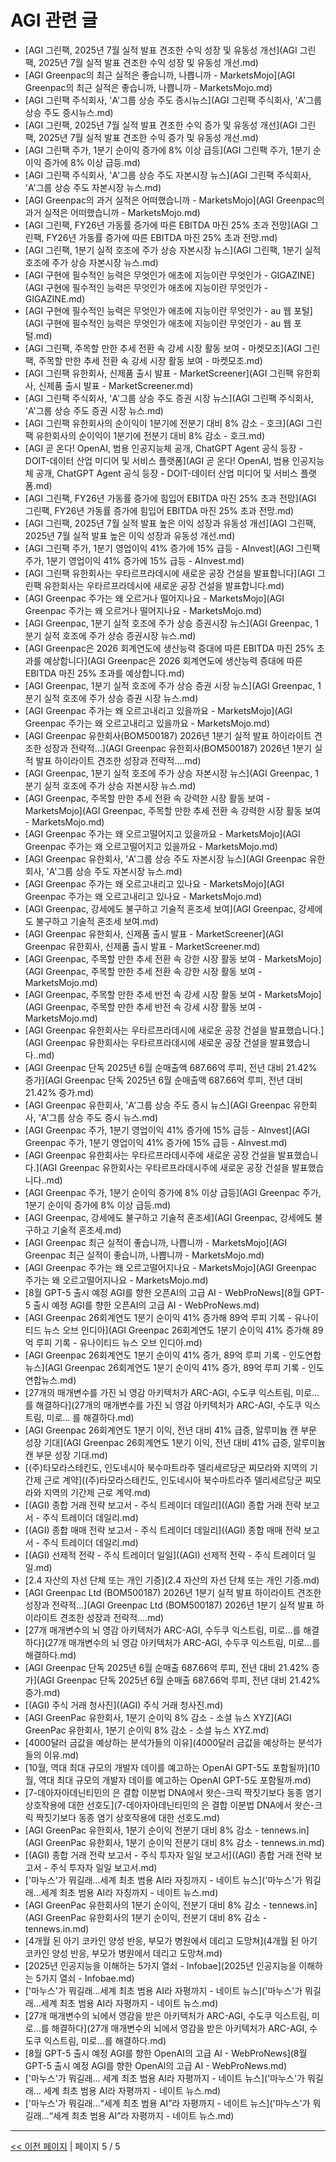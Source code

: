# AGI 관련 글

- [AGI 그린팩, 2025년 7월 실적 발표 견조한 수익 성장 및 유동성 개선](AGI 그린팩, 2025년 7월 실적 발표 견조한 수익 성장 및 유동성 개선.md)
- [AGI Greenpac의 최근 실적은 좋습니까, 나쁩니까 - MarketsMojo](AGI Greenpac의 최근 실적은 좋습니까, 나쁩니까 - MarketsMojo.md)
- [AGI 그린팩 주식회사, 'A'그룹 상승 주도  증시뉴스](AGI 그린팩 주식회사, 'A'그룹 상승 주도  증시뉴스.md)
- [AGI 그린팩, 2025년 7월 실적 발표 견조한 수익 증가 및 유동성 개선](AGI 그린팩, 2025년 7월 실적 발표 견조한 수익 증가 및 유동성 개선.md)
- [AGI 그린팩 주가, 1분기 순이익 증가에 8% 이상 급등](AGI 그린팩 주가, 1분기 순이익 증가에 8% 이상 급등.md)
- [AGI 그린팩 주식회사, 'A'그룹 상승 주도  자본시장 뉴스](AGI 그린팩 주식회사, 'A'그룹 상승 주도  자본시장 뉴스.md)
- [AGI Greenpac의 과거 실적은 어떠했습니까 - MarketsMojo](AGI Greenpac의 과거 실적은 어떠했습니까 - MarketsMojo.md)
- [AGI 그린팩, FY26년 가동률 증가에 따른 EBITDA 마진 25% 초과 전망](AGI 그린팩, FY26년 가동률 증가에 따른 EBITDA 마진 25% 초과 전망.md)
- [AGI 그린팩, 1분기 실적 호조에 주가 상승 자본시장 뉴스](AGI 그린팩, 1분기 실적 호조에 주가 상승 자본시장 뉴스.md)
- [AGI 구현에 필수적인 능력은 무엇인가 애초에 지능이란 무엇인가 - GIGAZINE](AGI 구현에 필수적인 능력은 무엇인가 애초에 지능이란 무엇인가 - GIGAZINE.md)
- [AGI 구현에 필수적인 능력은 무엇인가 애초에 지능이란 무엇인가 - au 웹 포털](AGI 구현에 필수적인 능력은 무엇인가 애초에 지능이란 무엇인가 - au 웹 포털.md)
- [AGI 그린팩, 주목할 만한 추세 전환 속 강세 시장 활동 보여 - 마켓모조](AGI 그린팩, 주목할 만한 추세 전환 속 강세 시장 활동 보여 - 마켓모조.md)
- [AGI 그린팩 유한회사, 신제품 출시 발표 - MarketScreener](AGI 그린팩 유한회사, 신제품 출시 발표 - MarketScreener.md)
- [AGI 그린팩 주식회사, 'A'그룹 상승 주도  증권 시장 뉴스](AGI 그린팩 주식회사, 'A'그룹 상승 주도  증권 시장 뉴스.md)
- [AGI 그린팩 유한회사의 순이익이 1분기에 전분기 대비 8% 감소 - 호크](AGI 그린팩 유한회사의 순이익이 1분기에 전분기 대비 8% 감소 - 호크.md)
- [AGI 곧 온다! OpenAI, 범용 인공지능체 공개, ChatGPT Agent 공식 등장 - DOIT-데이터 산업 미디어 및 서비스 플랫폼](AGI 곧 온다! OpenAI, 범용 인공지능체 공개, ChatGPT Agent 공식 등장 - DOIT-데이터 산업 미디어 및 서비스 플랫폼.md)
- [AGI 그린팩, FY26년 가동률 증가에 힘입어 EBITDA 마진 25% 초과 전망](AGI 그린팩, FY26년 가동률 증가에 힘입어 EBITDA 마진 25% 초과 전망.md)
- [AGI 그린팩, 2025년 7월 실적 발표 높은 이익 성장과 유동성 개선](AGI 그린팩, 2025년 7월 실적 발표 높은 이익 성장과 유동성 개선.md)
- [AGI 그린팩 주가, 1분기 영업이익 41% 증가에 15% 급등 - AInvest](AGI 그린팩 주가, 1분기 영업이익 41% 증가에 15% 급등 - AInvest.md)
- [AGI 그린팩 유한회사는 우타르프라데시에 새로운 공장 건설을 발표합니다](AGI 그린팩 유한회사는 우타르프라데시에 새로운 공장 건설을 발표합니다.md)
- [AGI Greenpac 주가는 왜 오르거나 떨어지나요 - MarketsMojo](AGI Greenpac 주가는 왜 오르거나 떨어지나요 - MarketsMojo.md)
- [AGI Greenpac, 1분기 실적 호조에 주가 상승  증권시장 뉴스](AGI Greenpac, 1분기 실적 호조에 주가 상승  증권시장 뉴스.md)
- [AGI Greenpac은 2026 회계연도에 생산능력 증대에 따른 EBITDA 마진 25% 초과를 예상합니다](AGI Greenpac은 2026 회계연도에 생산능력 증대에 따른 EBITDA 마진 25% 초과를 예상합니다.md)
- [AGI Greenpac, 1분기 실적 호조에 주가 상승  증권 시장 뉴스](AGI Greenpac, 1분기 실적 호조에 주가 상승  증권 시장 뉴스.md)
- [AGI Greenpac 주가는 왜 오르고내리고 있을까요 - MarketsMojo](AGI Greenpac 주가는 왜 오르고내리고 있을까요 - MarketsMojo.md)
- [AGI Greenpac 유한회사(BOM500187) 2026년 1분기 실적 발표 하이라이트 견조한 성장과 전략적…](AGI Greenpac 유한회사(BOM500187) 2026년 1분기 실적 발표 하이라이트 견조한 성장과 전략적….md)
- [AGI Greenpac, 1분기 실적 호조에 주가 상승  자본시장 뉴스](AGI Greenpac, 1분기 실적 호조에 주가 상승  자본시장 뉴스.md)
- [AGI Greenpac, 주목할 만한 추세 전환 속 강력한 시장 활동 보여 - MarketsMojo](AGI Greenpac, 주목할 만한 추세 전환 속 강력한 시장 활동 보여 - MarketsMojo.md)
- [AGI Greenpac 주가는 왜 오르고떨어지고 있을까요 - MarketsMojo](AGI Greenpac 주가는 왜 오르고떨어지고 있을까요 - MarketsMojo.md)
- [AGI Greenpac 유한회사, 'A'그룹 상승 주도  자본시장 뉴스](AGI Greenpac 유한회사, 'A'그룹 상승 주도  자본시장 뉴스.md)
- [AGI Greenpac 주가는 왜 오르고내리고 있나요 - MarketsMojo](AGI Greenpac 주가는 왜 오르고내리고 있나요 - MarketsMojo.md)
- [AGI Greenpac, 강세에도 불구하고 기술적 혼조세 보여](AGI Greenpac, 강세에도 불구하고 기술적 혼조세 보여.md)
- [AGI Greenpac 유한회사, 신제품 출시 발표 - MarketScreener](AGI Greenpac 유한회사, 신제품 출시 발표 - MarketScreener.md)
- [AGI Greenpac, 주목할 만한 추세 전환 속 강한 시장 활동 보여 - MarketsMojo](AGI Greenpac, 주목할 만한 추세 전환 속 강한 시장 활동 보여 - MarketsMojo.md)
- [AGI Greenpac, 주목할 만한 추세 반전 속 강세 시장 활동 보여 - MarketsMojo](AGI Greenpac, 주목할 만한 추세 반전 속 강세 시장 활동 보여 - MarketsMojo.md)
- [AGI Greenpac 유한회사는 우타르프라데시에 새로운 공장 건설을 발표했습니다.](AGI Greenpac 유한회사는 우타르프라데시에 새로운 공장 건설을 발표했습니다..md)
- [AGI Greenpac 단독 2025년 6월 순매출액 687.66억 루피, 전년 대비 21.42% 증가](AGI Greenpac 단독 2025년 6월 순매출액 687.66억 루피, 전년 대비 21.42% 증가.md)
- [AGI Greenpac 유한회사, 'A'그룹 상승 주도  증시 뉴스](AGI Greenpac 유한회사, 'A'그룹 상승 주도  증시 뉴스.md)
- [AGI Greenpac 주가, 1분기 영업이익 41% 증가에 15% 급등 - AInvest](AGI Greenpac 주가, 1분기 영업이익 41% 증가에 15% 급등 - AInvest.md)
- [AGI Greenpac 유한회사는 우타르프라데시주에 새로운 공장 건설을 발표했습니다.](AGI Greenpac 유한회사는 우타르프라데시주에 새로운 공장 건설을 발표했습니다..md)
- [AGI Greenpac 주가, 1분기 순이익 증가에 8% 이상 급등](AGI Greenpac 주가, 1분기 순이익 증가에 8% 이상 급등.md)
- [AGI Greenpac, 강세에도 불구하고 기술적 혼조세](AGI Greenpac, 강세에도 불구하고 기술적 혼조세.md)
- [AGI Greenpac 최근 실적이 좋습니까, 나쁩니까 - MarketsMojo](AGI Greenpac 최근 실적이 좋습니까, 나쁩니까 - MarketsMojo.md)
- [AGI Greenpac 주가는 왜 오르고떨어지나요 - MarketsMojo](AGI Greenpac 주가는 왜 오르고떨어지나요 - MarketsMojo.md)
- [8월 GPT-5 출시 예정 AGI를 향한 오픈AI의 고급 AI - WebProNews](8월 GPT-5 출시 예정 AGI를 향한 오픈AI의 고급 AI - WebProNews.md)
- [AGI Greenpac 26회계연도 1분기 순이익 41% 증가해 89억 루피 기록 - 유나이티드 뉴스 오브 인디아](AGI Greenpac 26회계연도 1분기 순이익 41% 증가해 89억 루피 기록 - 유나이티드 뉴스 오브 인디아.md)
- [AGI Greenpac 26회계연도 1분기 순이익 41% 증가, 89억 루피 기록 - 인도연합뉴스](AGI Greenpac 26회계연도 1분기 순이익 41% 증가, 89억 루피 기록 - 인도연합뉴스.md)
- [27개의 매개변수를 가진 뇌 영감 아키텍처가 ARC-AGI, 수도쿠 익스트림, 미로…  를 해결하다](27개의 매개변수를 가진 뇌 영감 아키텍처가 ARC-AGI, 수도쿠 익스트림, 미로…  를 해결하다.md)
- [AGI Greenpac 26회계연도 1분기 이익, 전년 대비 41% 급증, 알루미늄 캔 부문 성장 기대](AGI Greenpac 26회계연도 1분기 이익, 전년 대비 41% 급증, 알루미늄 캔 부문 성장 기대.md)
- [(주)타모라스테킨도, 인도네시아 북수마트라주 델리세르당군 찌모라와 지역의 기간제 근로 계약]((주)타모라스테킨도, 인도네시아 북수마트라주 델리세르당군 찌모라와 지역의 기간제 근로 계약.md)
- [(AGI) 종합 거래 전략 보고서 - 주식 트레이더 데일리]((AGI) 종합 거래 전략 보고서 - 주식 트레이더 데일리.md)
- [(AGI) 종합 매매 전략 보고서 - 주식 트레이더 데일리]((AGI) 종합 매매 전략 보고서 - 주식 트레이더 데일리.md)
- [(AGI) 선제적 전략 - 주식 트레이더 일일]((AGI) 선제적 전략 - 주식 트레이더 일일.md)
- [2.4 자산의 자선 단체 또는 개인 기증](2.4 자산의 자선 단체 또는 개인 기증.md)
- [AGI Greenpac Ltd (BOM500187) 2026년 1분기 실적 발표 하이라이트 견조한 성장과 전략적…](AGI Greenpac Ltd (BOM500187) 2026년 1분기 실적 발표 하이라이트 견조한 성장과 전략적….md)
- [27개 매개변수의 뇌 영감 아키텍처가 ARC-AGI, 수두쿠 익스트림, 미로…를 해결하다](27개 매개변수의 뇌 영감 아키텍처가 ARC-AGI, 수두쿠 익스트림, 미로…를 해결하다.md)
- [AGI Greenpac 단독 2025년 6월 순매출 687.66억 루피, 전년 대비 21.42% 증가](AGI Greenpac 단독 2025년 6월 순매출 687.66억 루피, 전년 대비 21.42% 증가.md)
- [(AGI) 주식 거래 청사진]((AGI) 주식 거래 청사진.md)
- [AGI GreenPac 유한회사, 1분기 순이익 8% 감소 - 소셜 뉴스 XYZ](AGI GreenPac 유한회사, 1분기 순이익 8% 감소 - 소셜 뉴스 XYZ.md)
- [4000달러 금값을 예상하는 분석가들의 이유](4000달러 금값을 예상하는 분석가들의 이유.md)
- [10월, 역대 최대 규모의 개발자 데이를 예고하는 OpenAI GPT-5도 포함될까](10월, 역대 최대 규모의 개발자 데이를 예고하는 OpenAI GPT-5도 포함될까.md)
- [7-데아자아데닌티민의 은 결합 이분법 DNA에서 왓슨-크릭 짝짓기보다 동종 염기 상호작용에 대한 선호도](7-데아자아데닌티민의 은 결합 이분법 DNA에서 왓슨-크릭 짝짓기보다 동종 염기 상호작용에 대한 선호도.md)
- [AGI GreenPac 유한회사, 1분기 순이익 전분기 대비 8% 감소 - tennews.in](AGI GreenPac 유한회사, 1분기 순이익 전분기 대비 8% 감소 - tennews.in.md)
- [(AGI) 종합 거래 전략 보고서 - 주식 투자자 일일 보고서]((AGI) 종합 거래 전략 보고서 - 주식 투자자 일일 보고서.md)
- ['마누스'가 뭐길래…세계 최초 범용 AI라 자칭까지 - 네이트 뉴스]('마누스'가 뭐길래…세계 최초 범용 AI라 자칭까지 - 네이트 뉴스.md)
- [AGI GreenPac 유한회사의 1분기 순이익, 전분기 대비 8% 감소 - tennews.in](AGI GreenPac 유한회사의 1분기 순이익, 전분기 대비 8% 감소 - tennews.in.md)
- [4개월 된 아기 코카인 양성 반응, 부모가 병원에서 데리고 도망쳐](4개월 된 아기 코카인 양성 반응, 부모가 병원에서 데리고 도망쳐.md)
- [2025년 인공지능을 이해하는 5가지 열쇠 - Infobae](2025년 인공지능을 이해하는 5가지 열쇠 - Infobae.md)
- ['마누스'가 뭐길래…세계 최초 범용 AI라 자평까지 - 네이트 뉴스]('마누스'가 뭐길래…세계 최초 범용 AI라 자평까지 - 네이트 뉴스.md)
- [27개 매개변수의 뇌에서 영감을 받은 아키텍처가 ARC-AGI, 수도쿠 익스트림, 미로…를 해결하다](27개 매개변수의 뇌에서 영감을 받은 아키텍처가 ARC-AGI, 수도쿠 익스트림, 미로…를 해결하다.md)
- [8월 GPT-5 출시 예정 AGI를 향한 OpenAI의 고급 AI - WebProNews](8월 GPT-5 출시 예정 AGI를 향한 OpenAI의 고급 AI - WebProNews.md)
- ['마누스'가 뭐길래… 세계 최초 범용 AI라 자평까지 - 네이트 뉴스]('마누스'가 뭐길래… 세계 최초 범용 AI라 자평까지 - 네이트 뉴스.md)
- ['마누스'가 뭐길래…“세계 최초 범용 AI”라 자평까지 - 네이트 뉴스]('마누스'가 뭐길래…“세계 최초 범용 AI”라 자평까지 - 네이트 뉴스.md)

---
[<< 이전 페이지](page-4.md)  |  페이지 5 / 5